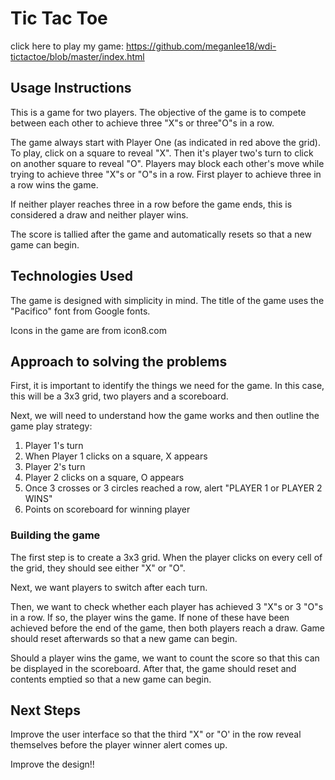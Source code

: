 # Tic Tac Toe

click here to play my game: <https://github.com/meganlee18/wdi-tictactoe/blob/master/index.html>

## Usage Instructions
This is a game for two players. The objective of the game is to compete between each other to achieve three "X"s or three"O"s in a row.

The game always start with Player One (as indicated in red above the grid). To play, click on a square to reveal "X". Then it's player two's turn to click on another square to reveal "O". Players may block each other's move while trying to achieve three "X"s or "O"s in a row. First player to achieve three in a row wins the game.

If neither player reaches three in a row before the game ends, this is considered a draw and neither player wins.

The score is tallied after the game and automatically resets so that a new game can begin. 

## Technologies Used
The game is designed with simplicity in mind. The title of the game uses the "Pacifico" font from Google fonts.

Icons in the game are from icon8.com 

## Approach to solving the problems
First, it is important to identify the things we need for the game. In this case, this will be a 3x3 grid, two players and a scoreboard.

Next, we will need to understand how the game works and then outline the game play strategy:

  1. Player 1's turn
  3. When Player 1 clicks on a square, X appears
  4. Player 2's turn
  5. Player 2 clicks on a square, O appears
  6. Once 3 crosses or 3 circles reached a row, alert "PLAYER 1 or PLAYER 2 WINS"
  7. Points on scoreboard for winning player

### Building the game
The first step is to create a 3x3 grid. When the player clicks on every cell of the grid, they should see either "X" or "O".

Next, we want players to switch after each turn.

Then, we want to check whether each player has achieved 3 "X"s or 3 "O"s in a row. If so, the player wins the game. If none of these have been achieved before the end of the game, then both players reach a draw. Game should reset afterwards so that a new game can begin.

Should a player wins the game, we want to count the score so that this can be displayed in the scoreboard. After that, the game should reset and contents emptied so that a new game can begin. 


## Next Steps
Improve the user interface so that the third "X" or "O' in the row reveal themselves before the player winner alert comes up.

Improve the design!! 



